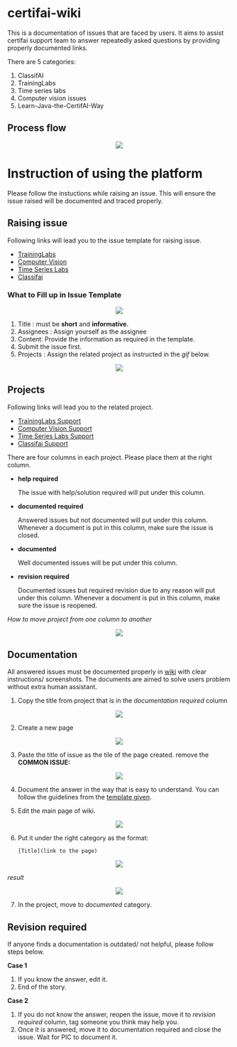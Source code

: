 # certifai-wiki

This is a documentation of issues that are faced by users. It aims to assist certifai support team to answer repeatedly asked questions by providing properly documented links.

There are 5 categories:
1. ClassifAI 
2. TrainingLabs
3. Time series labs
4. Computer vision issues
5. Learn-Java-the-CertifAI-Way 

## Process flow
<p align="center">
  <img align="middle" src="metadata/flow_chart.jpeg"/>
</p>

# Instruction of using the platform

Please follow the instuctions while raising an issue. This will ensure the issue raised will be documented and traced properly.

## Raising issue
Following links will lead you to the issue template for raising issue.
- [TrainingLabs](https://github.com/CertifaiAI/certifai-wiki/issues/new?assignees=&labels=TrainingLabs+common+issue&template=traininglabs-common-issue.md&title=COMMON+ISSUES%3A+%5BISSUE+TITLE%5D)
- [Computer Vision](https://github.com/CertifaiAI/certifai-wiki/issues/new?assignees=&labels=computer+vision+common+issue&template=computer-vision-issue.md&title=COMMON+ISSUE%3A+%5BISSUE+TITLE%5D)
- [Time Series Labs](https://github.com/CertifaiAI/certifai-wiki/issues/new?assignees=&labels=time-series-labs+common+issue&template=time-series-labs-common-issue.md&title=COMMON+ISSUE%3A+%5BISSUE+TITLE%5D)
- [Classifai](https://github.com/CertifaiAI/certifai-wiki/issues/new?assignees=&labels=classifai+common+issue&template=classifai_common_issue.md&title=COMMON+ISSUE%3A+%5BISSUE+TITLE%5D)

### What to Fill up in Issue Template
<p align="center">
  <img align="middle" src="metadata/3.png"/>
</p>

1. Title :  must be **short** and **informative**.
2. Assignees : Assign yourself as the assignee
3. Content: Provide the information as required in the template.
4. Submit the issue first.
5. Projects : Assign the related project as instructed in the *gif* below.

<p align="center">
  <img align="middle" src="metadata/1.gif"/>
</p>

## Projects
Following links will lead you to the related project.
- [TrainingLabs Support](https://github.com/CertifaiAI/certifai-wiki/projects/5)
- [Computer Vision Support](https://github.com/CertifaiAI/certifai-wiki/projects/4)
- [Time Series Labs Support](https://github.com/CertifaiAI/certifai-wiki/projects/3)
- [Classifai Support](https://github.com/CertifaiAI/certifai-wiki/projects/2)

There are four columns in each project. Please place them at the right column. 
-  **help required**
   
   The issue with help/solution required will put under this column.
-  **documented required**
   
   Answered issues but not documented will put under this column. Whenever a document is put in this column, make sure the issue is closed.
-  **documented**

   Well documented issues will be put under this column.
-  **revision required**

   Documented issues but required revision due to any reason will put under this column. Whenever a document is put in this column, make sure the issue is reopened.

*How to move project from one column to another*

<p align="center">
  <img align="middle" src="metadata/0.gif"/>
</p>

## Documentation
All answered issues must be documented properly in [wiki](https://github.com/CertifaiAI/certifai-wiki/wiki) with clear instructions/ screenshots. The documents are aimed to solve users problem without extra human assistant.

1. Copy the title from project that is in the *documentation required* column
<p align="center">
  <img align="middle" src="metadata/4.png"/>
</p>

2. Create a new page
<p align="center">
  <img align="middle" src="metadata/5.png"/>
</p>

3. Paste the title of issue as the tile of the page created. remove the **COMMON ISSUE:**
<p align="center">
  <img align="middle" src="metadata/6.png"/>
</p>   

4. Document the answer in the way that is easy to understand. You can follow the guidelines from the [template given](https://github.com/CertifaiAI/certifai-wiki/wiki/Wiki-Page-Template).
   

5. Edit the main page of wiki. 
<p align="center">
  <img align="middle" src="metadata/7.png"/>
</p>

6. Put it under the right category as the format: 
   ```
   [Title](link to the page)
   ```
<p align="center">
  <img align="middle" src="metadata/8.png"/>
</p>

*result*
<p align="center">
  <img align="middle" src="metadata/9.png"/>
</p>

7. In the project, move to *documented* category.

## Revision required
If anyone finds a documentation is outdated/ not helpful, please follow steps below.

**Case 1**
1. If you know the answer, edit it.
2. End of the story.

**Case 2**
1. If you do not know the answer, reopen the issue, move it to *revision required* column, tag someone you think may help you.
2. Once it is answered, move it to documentation required and close the issue. Wait for PIC to document it.
